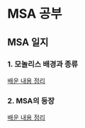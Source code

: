 # MSA 공부

## MSA 일지

### 1. 모놀리스 배경과 종류

[배운 내용 정리](https://velog.io/@jaegeunsong_1997/MSA-1-%EB%AA%A8%EB%86%80%EB%A6%AC%EC%8A%A4%EC%9D%98-%EB%B0%B0%EA%B2%BD%EA%B3%BC-%EC%A2%85%EB%A5%98)

### 2. MSA의 등장

[배운 내용 정리](https://velog.io/@jaegeunsong_1997/MSA-2-MSA%EC%9D%98-%EB%93%B1%EC%9E%A5)